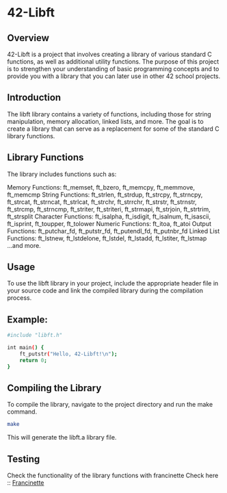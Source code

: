 # 42-Libft
## Overview
42-Libft is a project that involves creating a library of various standard C functions, as well as additional utility functions. The purpose of this project is to strengthen your understanding of basic programming concepts and to provide you with a library that you can later use in other 42 school projects.

## Introduction
The libft library contains a variety of functions, including those for string manipulation, memory allocation, linked lists, and more. The goal is to create a library that can serve as a replacement for some of the standard C library functions.

## Library Functions
The library includes functions such as:

Memory Functions: ft_memset, ft_bzero, ft_memcpy, ft_memmove, ft_memcmp
String Functions: ft_strlen, ft_strdup, ft_strcpy, ft_strncpy, ft_strcat, ft_strncat, ft_strlcat, ft_strchr, ft_strrchr, ft_strstr, ft_strnstr, ft_strcmp, ft_strncmp, ft_striter, ft_striteri, ft_strmapi, ft_strjoin, ft_strtrim, ft_strsplit
Character Functions: ft_isalpha, ft_isdigit, ft_isalnum, ft_isascii, ft_isprint, ft_toupper, ft_tolower
Numeric Functions: ft_itoa, ft_atoi
Output Functions: ft_putchar_fd, ft_putstr_fd, ft_putendl_fd, ft_putnbr_fd
Linked List Functions: ft_lstnew, ft_lstdelone, ft_lstdel, ft_lstadd, ft_lstiter, ft_lstmap
...and more.

## Usage
To use the libft library in your project, include the appropriate header file in your source code and link the compiled library during the compilation process.

## Example:

```bash
#include "libft.h"

int main() {
    ft_putstr("Hello, 42-Libft!\n");
    return 0;
}
```

## Compiling the Library
To compile the library, navigate to the project directory and run the make command.
```bash
make
```
This will generate the libft.a library file.

## Testing
Check the functionality of the library functions with francinette 
Check here :: [Francinette](https://github.com/xicodomingues/francinette)
